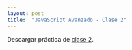 ```yaml
---
layout: post
title:  "JavaScript Avanzado - Clase 2"
---
```


Descargar práctica de [clase 2][clase-2].

[clase-2]: /assets/preclase2-jsa.zip

